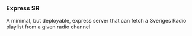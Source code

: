 ### Express SR
A minimal, but deployable, express server that can fetch a Sveriges Radio playlist from a given radio channel
